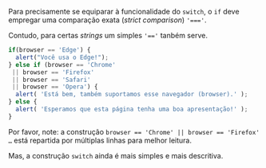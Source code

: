 Para precisamente se equiparar à funcionalidade do `switch`, o `if` deve empregar uma comparação exata (*strict comparison*) `'==='`.

Contudo, para certas *strings* um simples `'=='` tanbém serve.

```js no-beautify
if(browser == 'Edge') {
  alert("Você usa o Edge!");
} else if (browser == 'Chrome'
 || browser == 'Firefox'
 || browser == 'Safari'
 || browser == 'Opera') {
  alert( 'Está bem, também suportamos esse navegador (browser).' );
} else {
  alert( 'Esperamos que esta página tenha uma boa apresentação!' );
}
```

Por favor, note: a construção `browser == 'Chrome' || browser == 'Firefox' …` está repartida por múltiplas linhas para melhor leitura.

Mas, a construção `switch` ainda é mais simples e mais descritiva.
